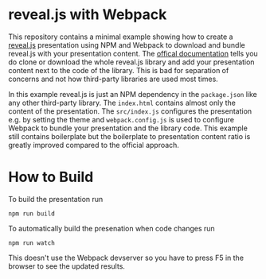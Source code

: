 # reveal.js with Webpack
This repository contains a minimal example showing how to create a [reveal.js](https://github.com/hakimel/reveal.js) presentation using NPM and Webpack to download and bundle reveal.js with your presentation content.
The [offical documentation](https://github.com/hakimel/reveal.js#installation) tells you do clone or download the whole reveal.js library and add your presentation content next to the code of the library.
This is bad for separation of concerns and not how third-party libraries are used most times.

In this example reveal.js is just an NPM dependency in the `package.json` like any other third-party library.
The `index.html` contains almost only the content of the presentation.
The `src/index.js` configures the presentation e.g. by setting the theme
and `webpack.config.js` is used to configure Webpack to bundle your presentation and the library code.
This example still contains boilerplate but the boilerplate to presentation content ratio is greatly improved compared to the official approach.

# How to Build
To build the presentation run

~~~
npm run build
~~~

To automatically build the presenation when code changes run

~~~
npm run watch
~~~

This doesn't use the Webpack devserver so you have to press F5 in the browser to see the updated results.
